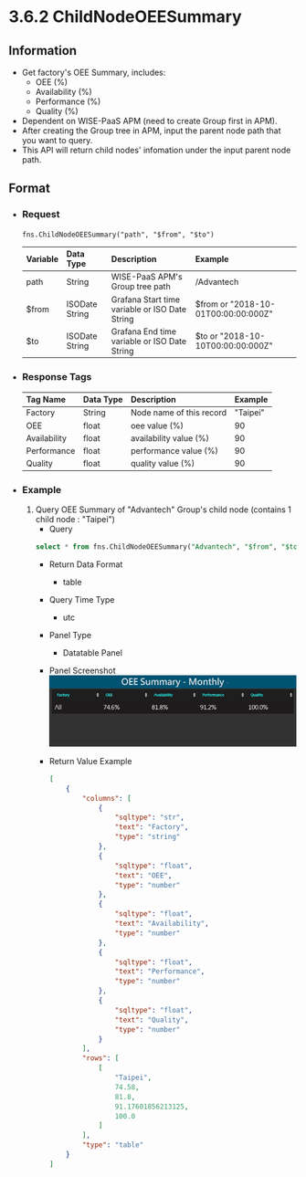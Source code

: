 # 3.6.2 ChildNodeOEESummary

## Information
* Get factory's OEE Summary, includes:
    * OEE (%)
    * Availability (%)
    * Performance (%)
    * Quality (%)
* Dependent on WISE-PaaS APM (need to create Group first in APM).
* After creating the Group tree in APM, input the parent node path that you want to query.
* This API will return child nodes' infomation under the input parent node path.

## Format

* ### Request

  ```
  fns.ChildNodeOEESummary("path", "$from", "$to")
  ```

  | Variable | Data Type | Description | Example |
  | :--- | :--- | :--- | :---|
  | path | String | WISE-PaaS APM's Group tree path | /Advantech |
  | $from | ISODate String | Grafana Start time variable or ISO Date String | $from or "2018-10-01T00:00:00:000Z" |
  | $to | ISODate String | Grafana End time variable or ISO Date String | $to or "2018-10-10T00:00:00:000Z" |

* ### Response Tags

  | Tag Name | Data Type | Description | Example |
  | :--- | :--- | :--- | :--- |
  | Factory | String | Node name of this record | "Taipei" |
  | OEE | float | oee value (%) | 90 |
  | Availability | float | availability value (%) | 90 |
  | Performance | float | performance value (%) | 90 |
  | Quality | float | quality value (%) | 90 |

  
* ### Example
    1. Query OEE Summary of "Advantech" Group's child node (contains 1 child node : "Taipei")
        - Query   
        ``` sql
        select * from fns.ChildNodeOEESummary("Advantech", "$from", "$to")
        ```
        - Return Data Format   
            * table
        - Query Time Type   
            * utc
        - Panel Type   
            * Datatable Panel
        - Panel Screenshot      
            ![](/images/3.6.2-ChildNodeOEESummary.jpg)  

        - Return Value Example    
            ``` json
            [
                {
                    "columns": [
                        {
                            "sqltype": "str", 
                            "text": "Factory", 
                            "type": "string"
                        }, 
                        {
                            "sqltype": "float", 
                            "text": "OEE", 
                            "type": "number"
                        }, 
                        {
                            "sqltype": "float", 
                            "text": "Availability", 
                            "type": "number"
                        }, 
                        {
                            "sqltype": "float", 
                            "text": "Performance", 
                            "type": "number"
                        }, 
                        {
                            "sqltype": "float", 
                            "text": "Quality", 
                            "type": "number"
                        }
                    ], 
                    "rows": [
                        [
                            "Taipei", 
                            74.58, 
                            81.8, 
                            91.17601856213125, 
                            100.0
                        ]
                    ], 
                    "type": "table"
                }
            ]

            ```
